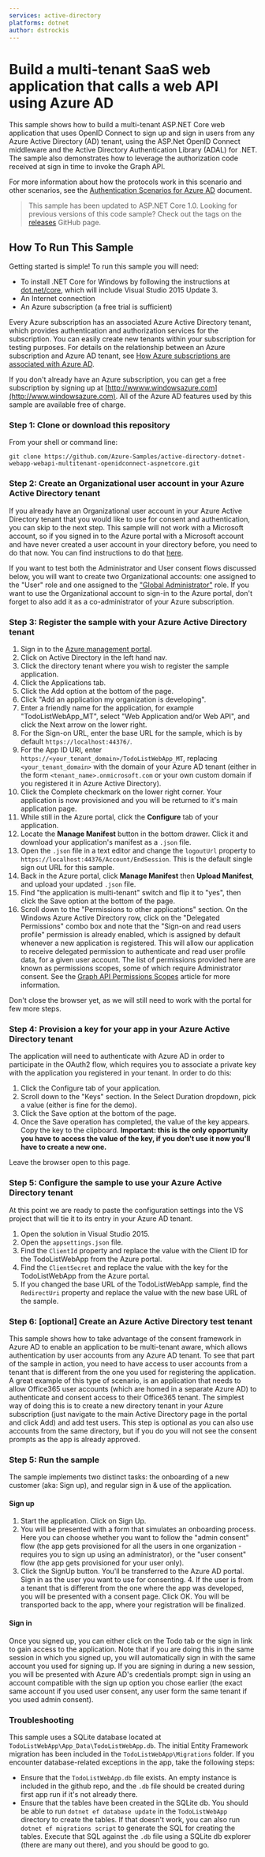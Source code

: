 ```yaml
---
services: active-directory
platforms: dotnet
author: dstrockis
---
```


# Build a multi-tenant SaaS web application that calls a web API using Azure AD

This sample shows how to build a multi-tenant ASP.NET Core web application that uses OpenID Connect to sign up and sign in users from any Azure Active Directory (AD) tenant, using the ASP.Net OpenID Connect middleware and the Active Directory Authentication Library (ADAL) for .NET. The sample also demonstrates how to leverage the authorization code received at sign in time to invoke the Graph API.

For more information about how the protocols work in this scenario and other scenarios, see the [Authentication Scenarios for Azure AD](https://azure.microsoft.com/documentation/articles/active-directory-authentication-scenarios/) document.

> This sample has been updated to ASP.NET Core 1.0.  Looking for previous versions of this code sample? Check out the tags on the [releases](../../releases) GitHub page.

## How To Run This Sample

Getting started is simple!  To run this sample you will need:
- To install .NET Core for Windows by following the instructions at [dot.net/core](https://dot.net/core), which will include Visual Studio 2015 Update 3.
- An Internet connection
- An Azure subscription (a free trial is sufficient)

Every Azure subscription has an associated Azure Active Directory tenant, which provides authentication and authorization services for the subscription. You can easily create new tenants within your subscription for testing purposes. For details on the relationship between an Azure subscription and Azure AD tenant, see [How Azure subscriptions are associated with Azure AD](https://azure.microsoft.com/documentation/articles/active-directory-how-subscriptions-associated-directory/#manage-the-directory-for-your-office-365-subscription-in-azure).

If you don't already have an Azure subscription, you can get a free subscription by signing up at [http://wwww.windowsazure.com](http://www.windowsazure.com). All of the Azure AD features used by this sample are available free of charge. 

### Step 1:  Clone or download this repository

From your shell or command line:

`git clone https://github.com/Azure-Samples/active-directory-dotnet-webapp-webapi-multitenant-openidconnect-aspnetcore.git`

### Step 2:  Create an Organizational user account in your Azure Active Directory tenant

If you already have an Organizational user account in your Azure Active Directory tenant that you would like to use for consent and authentication, you can skip to the next step.  This sample will not work with a Microsoft account, so if you signed in to the Azure portal with a Microsoft account and have never created a user account in your directory before, you need to do that now. You can find instructions to do that [here](http://www.cloudidentity.com/blog/2013/12/11/setting-up-an-asp-net-project-with-organizational-authentication-requires-an-organizational-account/). 

If you want to test both the Administrator and User consent flows discussed below, you will want to create two Organizational accounts: one assigned to the "User" role and one assigned to the ["Global Administrator"](https://azure.microsoft.com/documentation/articles/active-directory-assign-admin-roles/) role. If you want to use the Organizational account to sign-in to the Azure portal, don't forget to also add it as a co-administrator of your Azure subscription.

### Step 3:  Register the sample with your Azure Active Directory tenant

1. Sign in to the [Azure management portal](https://manage.windowsazure.com).
2. Click on Active Directory in the left hand nav.
3. Click the directory tenant where you wish to register the sample application.
4. Click the Applications tab.
5. Click the Add option at the bottom of the page.
6. Click "Add an application my organization is developing".
7. Enter a friendly name for the application, for example "TodoListWebApp_MT", select "Web Application and/or Web API", and click the Next arrow on the lower right.
8. For the Sign-on URL, enter the base URL for the sample, which is by default `https://localhost:44376/`.
9. For the App ID URI, enter `https://<your_tenant_domain>/TodoListWebApp_MT`, replacing `<your_tenant_domain>` with the domain of your Azure AD tenant (either in the form `<tenant_name>.onmicrosoft.com` or your own custom domain if you registered it in Azure Active Directory).
10. Click the Complete checkmark on the lower right corner. Your application is now provisioned and you will be returned to it's main application page.
1. While still in the Azure portal, click the **Configure** tab of your application.
2. Locate the **Manage Manifest** button in the bottom drawer.  Click it and download your application's manifest as a `.json` file.
3. Open the `.json` file in a text editor and change the `logoutUrl` property to `https://localhost:44376/Account/EndSession`.  This is the default single sign out URL for this sample.
4. Back in the Azure portal, click **Manage Manifest** then **Upload Manifest**, and upload your updated `.json` file.
12. Find "the application is multi-tenant" switch and flip it to "yes", then click the Save option at the bottom of the page.
12. Scroll down to the "Permissions to other applications" section. On the Windows Azure Active Directory row, click on the "Delegated Permissions" combo box and note that the "Sign-on and read users profile" permission is already enabled, which is assigned by default whenever a new application is registered. This will allow our application to receive delegated permission to authenticate and read user profile data, for a given user account. The list of permissions provided here are known as permissions scopes, some of which require Administrator consent. See the [Graph API Permissions Scopes](https://msdn.microsoft.com/Library/Azure/Ad/Graph/api/graph-api-permission-scopes) article for more information.

Don't close the browser yet, as we will still need to work with the portal for few more steps. 

### Step 4:  Provision a key for your app in your Azure Active Directory tenant

The application will need to authenticate with Azure AD in order to participate in the OAuth2 flow, which requires you to associate a private key with the application you registered in your tenant. In order to do this:
 
1. Click the Configure tab of your application.
2. Scroll down to the "Keys" section. In the Select Duration dropdown, pick a value (either is fine for the demo).
3. Click the Save option at the bottom of the page.
4. Once the Save operation has completed, the value of the key appears. Copy the key to the clipboard. **Important: this is the only opportunity you have to access the value of the key, if you don't use it now you'll have to create a new one.**

Leave the browser open to this page. 

### Step 5:  Configure the sample to use your Azure Active Directory tenant

At this point we are ready to paste the configuration settings into the VS project that will tie it to its entry in your Azure AD tenant. 

1. Open the solution in Visual Studio 2015.
2. Open the `appsettings.json` file.
4. Find the `ClientId` property and replace the value with the Client ID for the TodoListWebApp from the Azure portal.
5. Find the `ClientSecret` and replace the value with the key for the TodoListWebApp from the Azure portal.
6. If you changed the base URL of the TodoListWebApp sample, find the `RedirectUri` property and replace the value with the new base URL of the sample.

### Step 6:  [optional] Create an Azure Active Directory test tenant 

This sample shows how to take advantage of the consent framework in Azure AD to enable an application to be multi-tenant aware, which allows authentication by user accounts from any Azure AD tenant. To see that part of the sample in action, you need to have access to user accounts from a tenant that is different from the one you used for registering the application. A great example of this type of scenario, is an application that needs to allow Office365 user accounts (which are homed in a separate Azure AD) to authenticate and consent access to their Office365 tenant. The simplest way of doing this is to create a new directory tenant in your Azure subscription (just navigate to the main Active Directory page in the portal and click Add) and add test users.
This step is optional as you can also use accounts from the same directory, but if you do you will not see the consent prompts as the app is already approved. 

### Step 5:  Run the sample

The sample implements two distinct tasks: the onboarding of a new customer (aka: Sign up), and regular sign in & use of the application.

####  Sign up
1. Start the application. Click on Sign Up.
2. You will be presented with a form that simulates an onboarding process. Here you can choose whether you want to follow the "admin consent" flow (the app gets provisioned for all the users in one organization - requires you to sign up using an administrator), or the "user consent" flow (the app gets provisioned for your user only).
3. Click the SignUp button. You'll be transferred to the Azure AD portal. Sign in as the user you want to use for consenting. 4. If the user is from a tenant that is different from the one where the app was developed, you will be presented with a consent page. Click OK. You will be transported back to the app, where your registration will be finalized.

####  Sign in
Once you signed up, you can either click on the Todo tab or the sign in link to gain access to the application. Note that if you are doing this in the same session in which you signed up, you will automatically sign in with the same account you used for signing up. If you are signing in during a new session, you will be presented with Azure AD's credentials prompt: sign in using an account compatible with the sign up option you chose earlier (the exact same account if you used user consent, any user form the same tenant if you used admin consent).

### Troubleshooting

This sample uses a SQLite database located at `TodoListWebApp\App_Data\TodoListWebApp.db`.  The initial Entity Framework migration has been included in the `TodoListWebApp\Migrations` folder.  If you encounter database-related exceptions in the app, take the following steps:

- Ensure that the `TodoListWebApp.db` file exists.  An empty instance is included in the github repo, and the `.db` file should be created during first app run if it's not already there.
- Ensure that the tables have been created in the SQLite db.  You should be able to run `dotnet ef database update` in the `TodoListWebApp` directory to create the tables.  If that doesn't work, you can also run `dotnet ef migrations script` to generate the SQL for creating the tables.  Execute that SQL against the `.db` file using a SQLite db explorer (there are many out there), and you should be good to go.